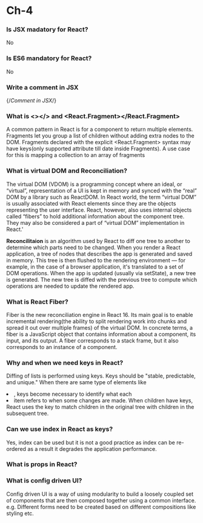 # Ch-4

### Is JSX madatory for React?
No

### Is ES6 mandatory for React?
No

### Write a comment in JSX
{/*Comment in JSX*/}

### What is <></> and <React.Fragment></React.Fragment>
A common pattern in React is for a component to return multiple elements. Fragments let you group a list of children without adding extra nodes to the DOM.
Fragments declared with the explicit <React.Fragment> syntax may have keys(only supported attribute till date inside Fragments). A use case for this is mapping a collection to an array of fragments

### What is virtual DOM and Reconciliation?
The virtual DOM (VDOM) is a programming concept where an ideal, or “virtual”, representation of a UI is kept in memory and synced with the “real” DOM by a library such as ReactDOM.
In React world, the term “virtual DOM” is usually associated with React elements since they are the objects representing the user interface. React, however, also uses internal objects called “fibers” to hold additional information about the component tree. They may also be considered a part of “virtual DOM” implementation in React.'

**Reconcilitaion** is an algorithm used by React to diff one tree to another to determine which parts need to be changed.
When you render a React application, a tree of nodes that describes the app is generated and saved in memory. This tree is then flushed to the rendering environment — for example, in the case of a browser application, it's translated to a set of DOM operations. When the app is updated (usually via setState), a new tree is generated. The new tree is diffed with the previous tree to compute which operations are needed to update the rendered app.

### What is React Fiber?
Fiber is the new reconciliation engine in React 16. Its main goal is to enable incremental rendering(the ability to split rendering work into chunks and spread it out over multiple frames) of the virtual DOM. 
In concrete terms, a fiber is a JavaScript object that contains information about a component, its input, and its output.
A fiber corresponds to a stack frame, but it also corresponds to an instance of a component.

### Why and when we need keys in React?
Diffing of lists is performed using keys. Keys should be "stable, predictable, and unique."
When there are same type of elements like <li>, keys become necessary to identify what each <li> item refers to when some changes are made.
When children have keys, React uses the key to match children in the original tree with children in the subsequent tree.  

### Can we use index in React as keys?
Yes, index can be used but it is not a good practice as index can be re-ordered as a result it degrades the application performance.
### What is props in React?

### What is config driven UI?
Config driven UI is a way of using modularity to build a loosely coupled set of components that are then composed together using a common interface.
e.g. Different forms need to be created based on different compositions like styling etc.
